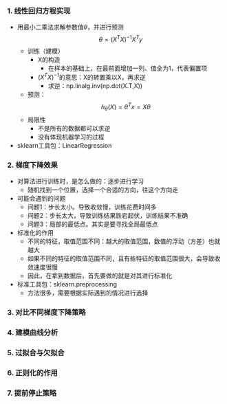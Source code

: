 ### 1. 线性回归方程实现
- 用最小二乘法求解参数值$\theta$，并进行预测 $$\theta=(X^TX)^{-1}X^Ty$$
  - 训练（建模）
    - X的构造
      - 在样本的基础上，在最前面增加一列、值全为1，代表偏置项
    - $(X^TX)^{-1}$的意思：X的转置乘以X，再求逆
      - 求逆：np.linalg.inv(np.dot(X.T,X))
  - 预测：$$h_\theta(X)=\theta^Tx=X\theta$$
  - 局限性
    - 不是所有的数据都可以求逆
    - 没有体现机器学习的过程
- sklearn工具包：LinearRegression

### 2. 梯度下降效果
- 对算法进行训练时，是怎么做的：逐步进行学习
  - 随机找到一个位置，选择一个合适的方向，往这个方向走
- 可能会遇到的问题
  - 问题1：步长太小。导致收敛慢，训练花费时间多
  - 问题2：步长太大，导致训练结果跌宕起伏，训练结果不准确
  - 问题3：局部的最低点。其实是要寻找全局最低点
- 标准化的作用
  - 不同的特征，取值范围不同：越大的取值范围，数值的浮动（方差）也就越大
  - 如果不同的特征的取值范围不同，且有些特征的取值范围很大，会导致收敛速度很慢
  - 因此，在拿到数据后，首先要做的就是对其进行标准化
- 标准工具包：sklearn.preprocessing
  - 方法很多，需要根据实际遇到的情况进行选择

### 3. 对比不同梯度下降策略

### 4. 建模曲线分析

### 5. 过拟合与欠拟合

### 6. 正则化的作用

### 7. 提前停止策略

